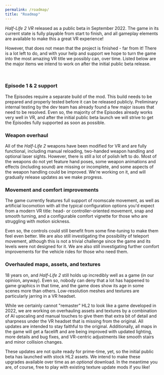 ```yaml
---
permalink: /roadmap/
title: "Roadmap"
---
```


*Half-Life 2 VR* released as a public beta in September 2022.
The game in its current state is fully playable from start to finish, and all gameplay elements are available to make this a great VR experience!

However, that does not mean that the project is finished - far from it! There is a lot left to do, and with your help and support we hope to turn the game into the most amazing VR title we possibly can, over time.
Listed below are the major items we intend to work on after the initial public beta release.

<br />

### Episode 1 & 2 support

The Episodes require a separate build of the mod. This build needs to be prepared and properly tested before it can be released publicly. Preliminary internal testing by the dev team has already found a few major issues that need to be resolved.
Even so, the majority of the Episodes already works very well in VR, and after the initial public beta launch we will strive to get the Episodes fully supported as soon as possible.

### Weapon overhaul

All of the *Half-Life 2* weapons have been modified for VR and are fully functional, including manual reloading, two-handed weapon handling and optional laser sights.
However, there is still a lot of polish left to do. Most of the weapons do not yet feature hand poses, some weapon animations and effects (including sound) are missing or incomplete, and some aspects of the weapon handling could be improved. We're working on it, and will gradually release updates as we make progress.

### Movement and comfort improvements

The game currently features full support of roomscale movement, as well as artificial locomotion with all the typical configuration options you'd expect from a modern VR title: head- or controller-oriented movement, snap and smooth turning, and a configurable comfort vignette for those who are struggling with motion sickness.

Even so, the controls could still benefit from some fine-tuning to make them feel even better. We are also still investigating the possibility of teleport movement, although this is not a trivial challenge since the game and its levels were not designed for it. We are also still investigating further comfort improvements for the vehicle rides for those who need them.

### Overhauled maps, assets, and textures

18 years on, and *Half-Life 2* still holds up incredibly well as a game (in our opinion, anyway). Even so, nobody can deny that a lot has happened to game graphics in that time, and the game does show its age in some scenes more than others. Low-resolution meshes and textures are particularly jarring in a VR headset.

While we certainly cannot "remaster" HL2 to look like a game developed in 2022, we are working on overhauling assets and textures by a combination of AI upscaling and manual touches to give them that extra bit of detail and sharpness under the VR headset that is missing from the original. All updates are intended to stay faithful to the original. Additionally, all maps in the game will get a facelift and are being improved with updated lighting, more details and bug fixes, and VR-centric adjustments like smooth stairs and minor collision changes.

These updates are not quite ready for prime-time, yet, so the initial public beta has launched with stock HL2 assets. We intend to make these upgrades available over time as an *optional* download. In the meantime you are, of course, free to play with existing texture update mods if you like!
